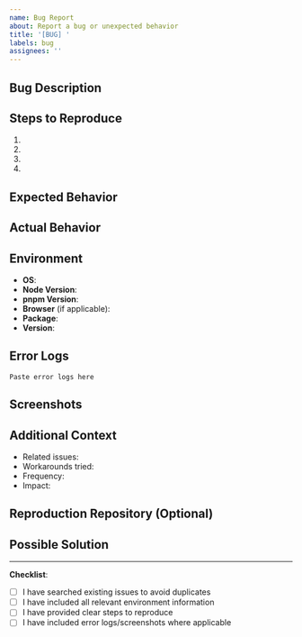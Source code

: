 ```yaml
---
name: Bug Report
about: Report a bug or unexpected behavior
title: '[BUG] '
labels: bug
assignees: ''
---
```


## Bug Description

<!-- Clear, concise description of the bug -->

## Steps to Reproduce

1.
2.
3.
4.

## Expected Behavior

<!-- What should happen -->

## Actual Behavior

<!-- What actually happens -->

## Environment

- **OS**: <!-- e.g., macOS 14.1, Ubuntu 22.04, Windows 11 -->
- **Node Version**: <!-- e.g., 20.10.0 -->
- **pnpm Version**: <!-- e.g., 9.7.0 -->
- **Browser** (if applicable): <!-- e.g., Chrome 120, Firefox 121 -->
- **Package**: <!-- e.g., @merkad/web, @merkad/api, @merkad/workers -->
- **Version**: <!-- e.g., 0.1.0 -->

## Error Logs

<!-- Paste relevant error messages, stack traces, or logs -->

```
Paste error logs here
```

## Screenshots

<!-- If applicable, add screenshots to help explain the problem -->

## Additional Context

<!-- Any other context about the problem -->

- Related issues:
- Workarounds tried:
- Frequency: <!-- Always, Sometimes, Rare -->
- Impact: <!-- Critical, High, Medium, Low -->

## Reproduction Repository (Optional)

<!-- Link to minimal reproduction if complex -->

## Possible Solution

<!-- If you have ideas on how to fix this -->

---

**Checklist**:
- [ ] I have searched existing issues to avoid duplicates
- [ ] I have included all relevant environment information
- [ ] I have provided clear steps to reproduce
- [ ] I have included error logs/screenshots where applicable
